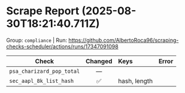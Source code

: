 # Scrape Report (2025-08-30T18:21:40.711Z)

Group: `compliance`  |  Run: https://github.com/AlbertoRoca96/scraping-checks-scheduler/actions/runs/17347091098

| Check | Changed | Keys | Error |
|---|:---:|:--|:--|
| `psa_charizard_pop_total` | — |  |  |
| `sec_aapl_8k_list_hash` | ✅ | hash, length |  |
